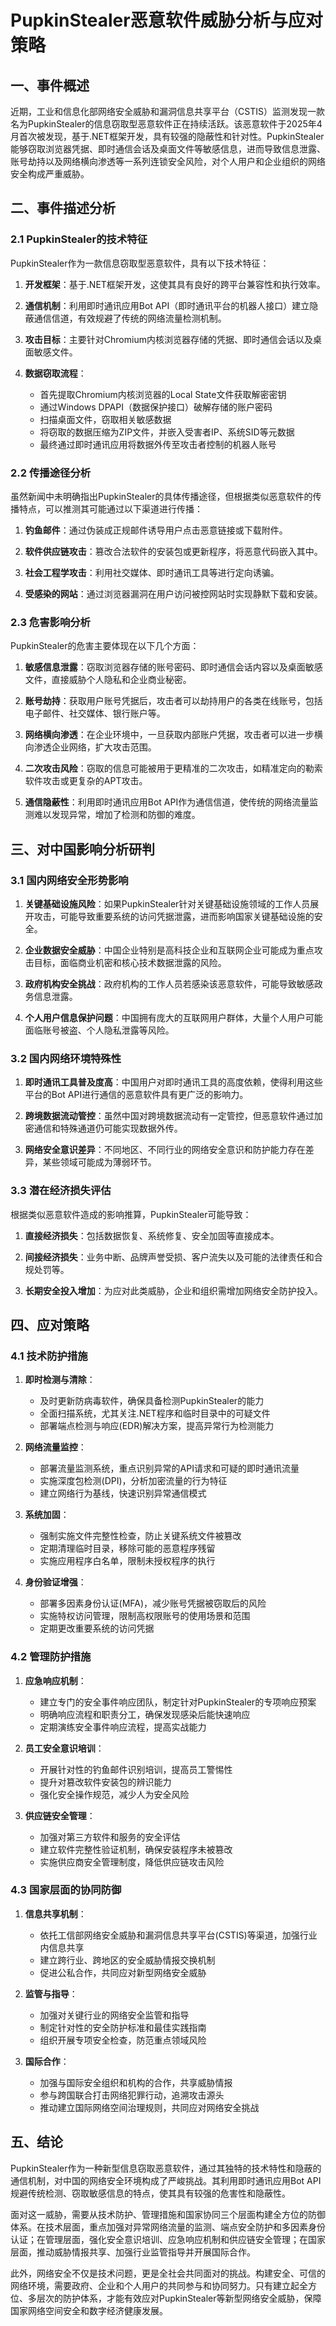  # PupkinStealer恶意软件威胁分析与应对策略

## 一、事件概述

近期，工业和信息化部网络安全威胁和漏洞信息共享平台（CSTIS）监测发现一款名为PupkinStealer的信息窃取型恶意软件正在持续活跃。该恶意软件于2025年4月首次被发现，基于.NET框架开发，具有较强的隐蔽性和针对性。PupkinStealer能够窃取浏览器凭据、即时通信会话及桌面文件等敏感信息，进而导致信息泄露、账号劫持以及网络横向渗透等一系列连锁安全风险，对个人用户和企业组织的网络安全构成严重威胁。

## 二、事件描述分析

### 2.1 PupkinStealer的技术特征

PupkinStealer作为一款信息窃取型恶意软件，具有以下技术特征：

1. **开发框架**：基于.NET框架开发，这使其具有良好的跨平台兼容性和执行效率。

2. **通信机制**：利用即时通讯应用Bot API（即时通讯平台的机器人接口）建立隐蔽通信信道，有效规避了传统的网络流量检测机制。

3. **攻击目标**：主要针对Chromium内核浏览器存储的凭据、即时通信会话以及桌面敏感文件。

4. **数据窃取流程**：
   - 首先提取Chromium内核浏览器的Local State文件获取解密密钥
   - 通过Windows DPAPI（数据保护接口）破解存储的账户密码
   - 扫描桌面文件，窃取相关敏感数据
   - 将窃取的数据压缩为ZIP文件，并嵌入受害者IP、系统SID等元数据
   - 最终通过即时通讯应用将数据外传至攻击者控制的机器人账号

### 2.2 传播途径分析

虽然新闻中未明确指出PupkinStealer的具体传播途径，但根据类似恶意软件的传播特点，可以推测其可能通过以下渠道进行传播：

1. **钓鱼邮件**：通过伪装成正规邮件诱导用户点击恶意链接或下载附件。

2. **软件供应链攻击**：篡改合法软件的安装包或更新程序，将恶意代码嵌入其中。

3. **社会工程学攻击**：利用社交媒体、即时通讯工具等进行定向诱骗。

4. **受感染的网站**：通过浏览器漏洞在用户访问被控网站时实现静默下载和安装。

### 2.3 危害影响分析

PupkinStealer的危害主要体现在以下几个方面：

1. **敏感信息泄露**：窃取浏览器存储的账号密码、即时通信会话内容以及桌面敏感文件，直接威胁个人隐私和企业商业秘密。

2. **账号劫持**：获取用户账号凭据后，攻击者可以劫持用户的各类在线账号，包括电子邮件、社交媒体、银行账户等。

3. **网络横向渗透**：在企业环境中，一旦获取内部账户凭据，攻击者可以进一步横向渗透企业网络，扩大攻击范围。

4. **二次攻击风险**：窃取的信息可能被用于更精准的二次攻击，如精准定向的勒索软件攻击或更复杂的APT攻击。

5. **通信隐蔽性**：利用即时通讯应用Bot API作为通信信道，使传统的网络流量监测难以发现异常，增加了检测和防御的难度。

## 三、对中国影响分析研判

### 3.1 国内网络安全形势影响

1. **关键基础设施风险**：如果PupkinStealer针对关键基础设施领域的工作人员展开攻击，可能导致重要系统的访问凭据泄露，进而影响国家关键基础设施的安全。

2. **企业数据安全威胁**：中国企业特别是高科技企业和互联网企业可能成为重点攻击目标，面临商业机密和核心技术数据泄露的风险。

3. **政府机构安全挑战**：政府机构的工作人员若感染该恶意软件，可能导致敏感政务信息泄露。

4. **个人用户信息保护问题**：中国拥有庞大的互联网用户群体，大量个人用户可能面临账号被盗、个人隐私泄露等风险。

### 3.2 国内网络环境特殊性

1. **即时通讯工具普及度高**：中国用户对即时通讯工具的高度依赖，使得利用这些平台的Bot API进行通信的恶意软件具有更广泛的影响力。

2. **跨境数据流动管控**：虽然中国对跨境数据流动有一定管控，但恶意软件通过加密通信和特殊通道仍可能实现数据外传。

3. **网络安全意识差异**：不同地区、不同行业的网络安全意识和防护能力存在差异，某些领域可能成为薄弱环节。

### 3.3 潜在经济损失评估

根据类似恶意软件造成的影响推算，PupkinStealer可能导致：

1. **直接经济损失**：包括数据恢复、系统修复、安全加固等直接成本。

2. **间接经济损失**：业务中断、品牌声誉受损、客户流失以及可能的法律责任和合规处罚等。

3. **长期安全投入增加**：为应对此类威胁，企业和组织需增加网络安全防护投入。

## 四、应对策略

### 4.1 技术防护措施

1. **即时检测与清除**：
   - 及时更新防病毒软件，确保具备检测PupkinStealer的能力
   - 全面扫描系统，尤其关注.NET程序和临时目录中的可疑文件
   - 部署端点检测与响应(EDR)解决方案，提高异常行为检测能力

2. **网络流量监控**：
   - 部署流量监测系统，重点识别异常的API请求和可疑的即时通讯流量
   - 实施深度包检测(DPI)，分析加密流量的行为特征
   - 建立网络行为基线，快速识别异常通信模式

3. **系统加固**：
   - 强制实施文件完整性检查，防止关键系统文件被篡改
   - 定期清理临时目录，移除可能的恶意程序残留
   - 实施应用程序白名单，限制未授权程序的执行

4. **身份验证增强**：
   - 部署多因素身份认证(MFA)，减少账号凭据被窃取后的风险
   - 实施特权访问管理，限制高权限账号的使用场景和范围
   - 定期更改重要系统的访问凭据

### 4.2 管理防护措施

1. **应急响应机制**：
   - 建立专门的安全事件响应团队，制定针对PupkinStealer的专项响应预案
   - 明确响应流程和职责分工，确保发现感染后能快速响应
   - 定期演练安全事件响应流程，提高实战能力

2. **员工安全意识培训**：
   - 开展针对性的钓鱼邮件识别培训，提高员工警惕性
   - 提升对篡改软件安装包的辨识能力
   - 强化安全操作规范，减少人为安全风险

3. **供应链安全管理**：
   - 加强对第三方软件和服务的安全评估
   - 建立软件完整性验证机制，确保安装程序未被篡改
   - 实施供应商安全管理制度，降低供应链攻击风险

### 4.3 国家层面的协同防御

1. **信息共享机制**：
   - 依托工信部网络安全威胁和漏洞信息共享平台(CSTIS)等渠道，加强行业内信息共享
   - 建立跨行业、跨地区的安全威胁情报交换机制
   - 促进公私合作，共同应对新型网络安全威胁

2. **监管与指导**：
   - 加强对关键行业的网络安全监管和指导
   - 制定针对性的安全防护标准和最佳实践指南
   - 组织开展专项安全检查，防范重点领域风险

3. **国际合作**：
   - 加强与国际安全组织和机构的合作，共享威胁情报
   - 参与跨国联合打击网络犯罪行动，追溯攻击源头
   - 推动建立国际网络空间治理规则，共同应对网络安全挑战

## 五、结论

PupkinStealer作为一种新型信息窃取恶意软件，通过其独特的技术特性和隐蔽的通信机制，对中国的网络安全环境构成了严峻挑战。其利用即时通讯应用Bot API规避传统检测、窃取敏感信息的特点，使其具有较强的危害性和隐蔽性。

面对这一威胁，需要从技术防护、管理措施和国家协同三个层面构建全方位的防御体系。在技术层面，重点加强对异常网络流量的监测、端点安全防护和多因素身份认证；在管理层面，强化安全意识培训、应急响应机制和供应链安全管理；在国家层面，推动威胁情报共享、加强行业监管指导并开展国际合作。

此外，网络安全不仅是技术问题，更是全社会共同面对的挑战。构建安全、可信的网络环境，需要政府、企业和个人用户的共同参与和协同努力。只有建立起全方位、多层次的防护体系，才能有效应对PupkinStealer等新型网络安全威胁，保障国家网络空间安全和数字经济健康发展。